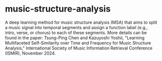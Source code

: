 # music-structure-analysis
A deep learning method for music structure analysis (MSA) that aims to split a music signal into temporal segments and assign a function label (e.g., intro, verse, or chorus) to each of these segments. More details can be found in the paper: Tsung-Ping Chen and Kazuyoshi Yoshii, "Learning Multifaceted Self-Similarity over Time and Frequency for Music Structure Analysis," International Society of Music Information Retrieval Conference (ISMIR), November 2024.
